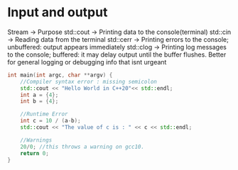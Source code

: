 # Input and output

Stream -> Purpose
std::cout -> Printing data to the console(terminal) <!-- Character OUTput -->
std::cin -> Reading data from the terminal <!-- Character INput -->
std::cerr -> Printing errors to the console; unbuffered: output appears immediately <!-- character input, Character ERRor -->
std::clog -> Printing log messages to the console; buffered: it may delay output until the buffer flushes. Better for general logging or debugging info that isnt urgeant<!-- Character LOG -->



```cpp
int main(int argc, char **argv) {
    //Compiler syntax error : missing semicolon
    std::cout << "Hello World in C++20"<< std::endl;
    int a = {4};
    int b = {4};

    //Runtime Error
    int c = 10 / (a-b);
    std::cout << "The value of c is : " << c << std::endl;

    //Warnings
    20/0; //this throws a warning on gcc10.
    return 0;
}


```